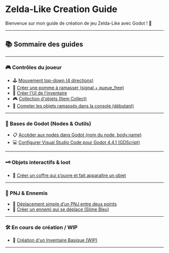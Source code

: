 # Zelda-Like Creation Guide

Bienvenue sur mon guide de création de jeu Zelda-Like avec Godot ! 🌟

---

## 📚 Sommaire des guides

---

### 🎮 Contrôles du joueur

- 🕹️ [Mouvement top-down (4 directions)](./lesson/mouvement-topdown.md)
- 🍏 [Créer une pomme à ramasser (signal + queue_free)](./lesson/collectable_collection.md)
- 🎒 [Créer l'UI de l'inventaire](./lesson/inventory_ui.md)
- 🎮 [Collection d'objets (Item Collect)](./lesson/item_collect.md)
- 🧮 [Compter les objets ramassés dans la console (débutant)](./lesson/compter-objets-console-padawan.md)

---

### 🧱 Bases de Godot (Nodes & Outils)

- 📋 [Accéder aux nodes dans Godot (nom du node, body.name)](./lesson/acceder-nodes-godot.md)
- 💻 [Configurer Visual Studio Code pour Godot 4.4.1 (GDScript)](./lesson/vscode_godot_setup_guide.md)

---

### 🗝️ Objets interactifs & loot

- 🧰 [Créer un coffre qui s’ouvre et fait apparaître un objet](./lesson/coffre-avec-loot-v1.md)

---

### 👫 PNJ & Ennemis

- 🚶 [Déplacement simple d’un PNJ entre deux points](./lesson/pnj_deplacement_base.md)
- 🐌 [Créer un ennemi qui se déplace (Slime Bleu)](./lesson/creation_enemy_slime_godot_4.4_complet.md)

---

### 🛠️ En cours de création / WIP

- 🎒 [Création d'un Inventaire Basique (WIP)](./lesson/inventory_guide.md)



---






